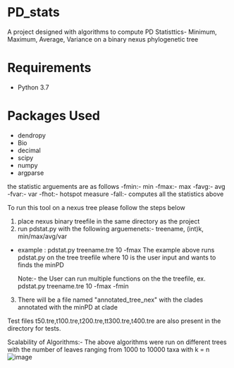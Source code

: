 # PD_stats
A project designed with algorithms to compute PD Statisttics- Minimum, Maximum, Average, Variance on a binary nexus phylogenetic tree

# Requirements
  * Python 3.7
 
# Packages Used
  * dendropy
  * Bio
  * decimal
  * scipy
  * numpy
  * argparse
  
  
the statistic arguements are as follows
-fmin:- min
-fmax:- max
-favg:- avg
-fvar:- var
-fhot:- hotspot measure
-fall:- computes all the statistics above
 
To run this tool on a nexus tree please follow the steps below
1) place nexus binary treefile in the same directory as the project
2) run pdstat.py with the following arguemenets:- treename, (int)k, min/max/avg/var
  * example : pdstat.py treename.tre 10 -fmax 
    The example above runs pdstat.py on the tree treefile where 10 is the user input and wants to finds the minPD
    
    Note:- the User can run multiple functions on the the treefile, ex. pdstat.py treename.tre 10 -fmax -fmin
3) There will be a file named "annotated_tree_nex" with the clades annotated with the minPD at clade

Test files t50.tre,t100.tre,t200.tre,tt300.tre,t400.tre are also present in the directory for tests.

Scalability of Algorithms:-
The above algorithms were run on different trees with the number of leaves ranging from 1000 to 10000 taxa with k = n
![image](https://user-images.githubusercontent.com/46168937/213595654-48da5734-dcf1-460d-b7e7-1f0c94bc804b.png)


